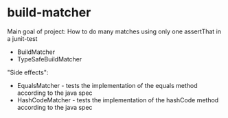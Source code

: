 # build-matcher

Main goal of project:
How to do many matches using only one assertThat in a junit-test
* BuildMatcher
* TypeSafeBuildMatcher

"Side effects":
* EqualsMatcher - tests the implementation of the equals method according to the java spec
* HashCodeMatcher - tests the implementation of the hashCode method according to the java spec
